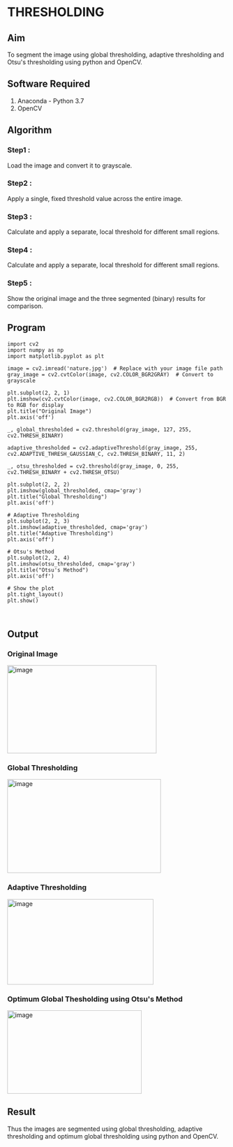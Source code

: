 # THRESHOLDING
## Aim
To segment the image using global thresholding, adaptive thresholding and Otsu's thresholding using python and OpenCV.

## Software Required
1. Anaconda - Python 3.7
2. OpenCV

## Algorithm
### Step1 :
Load the image and convert it to grayscale.

### Step2 :
Apply a single, fixed threshold value across the entire image.

### Step3 :
Calculate and apply a separate, local threshold for different small regions.

### Step4 :
Calculate and apply a separate, local threshold for different small regions.

### Step5 :
Show the original image and the three segmented (binary) results for comparison.

## Program
```
import cv2
import numpy as np
import matplotlib.pyplot as plt

image = cv2.imread('nature.jpg')  # Replace with your image file path
gray_image = cv2.cvtColor(image, cv2.COLOR_BGR2GRAY)  # Convert to grayscale

plt.subplot(2, 2, 1)
plt.imshow(cv2.cvtColor(image, cv2.COLOR_BGR2RGB))  # Convert from BGR to RGB for display
plt.title("Original Image")
plt.axis('off')

_, global_thresholded = cv2.threshold(gray_image, 127, 255, cv2.THRESH_BINARY)

adaptive_thresholded = cv2.adaptiveThreshold(gray_image, 255, cv2.ADAPTIVE_THRESH_GAUSSIAN_C, cv2.THRESH_BINARY, 11, 2)

_, otsu_thresholded = cv2.threshold(gray_image, 0, 255, cv2.THRESH_BINARY + cv2.THRESH_OTSU)

plt.subplot(2, 2, 2)
plt.imshow(global_thresholded, cmap='gray')
plt.title("Global Thresholding")
plt.axis('off')

# Adaptive Thresholding
plt.subplot(2, 2, 3)
plt.imshow(adaptive_thresholded, cmap='gray')
plt.title("Adaptive Thresholding")
plt.axis('off')

# Otsu's Method
plt.subplot(2, 2, 4)
plt.imshow(otsu_thresholded, cmap='gray')
plt.title("Otsu's Method")
plt.axis('off')

# Show the plot
plt.tight_layout()
plt.show()



```
## Output

### Original Image
<img width="342" height="202" alt="image" src="https://github.com/user-attachments/assets/c2834094-133a-4a43-ada5-427904e1d0ee" />


### Global Thresholding

<img width="352" height="215" alt="image" src="https://github.com/user-attachments/assets/0b56f650-c888-4aec-a693-8c1c71f635ff" />

### Adaptive Thresholding
<img width="335" height="196" alt="image" src="https://github.com/user-attachments/assets/4bfd1e34-0929-441d-8c1f-e6f767b3708c" />

### Optimum Global Thesholding using Otsu's Method
<img width="308" height="191" alt="image" src="https://github.com/user-attachments/assets/ae71415e-e7f7-473a-ac0c-0a650224b31f" />


## Result
Thus the images are segmented using global thresholding, adaptive thresholding and optimum global thresholding using python and OpenCV.
